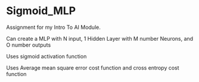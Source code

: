 # Sigmoid_MLP

Assignment for my Intro To AI Module. 

Can create a MLP with N input, 1 Hidden Layer with M number Neurons, and O number outputs

Uses sigmoid activation function

Uses Average mean square error cost function and cross entropy cost function

